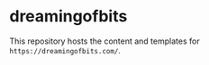 # dreamingofbits

This repository hosts the content and templates for `https://dreamingofbits.com/`.
